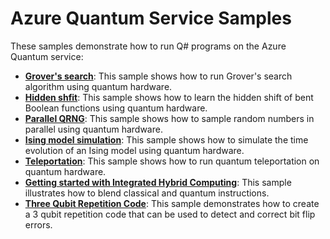 # Azure Quantum Service Samples

These samples demonstrate how to run Q# programs on the Azure Quantum service:

- **[Grover's search](./grover)**:
  This sample shows how to run Grover's search algorithm using quantum hardware.
- **[Hidden shfit](./hidden-shift)**:
 This sample shows how to learn the hidden shift of bent Boolean functions using quantum hardware.
- **[Parallel QRNG](./parallel-qrng)**:
  This sample shows how to sample random numbers in parallel using quantum hardware.
- **[Ising model simulation](./ising-model)**:
  This sample shows how to simulate the time evolution of an Ising model using quantum hardware.
- **[Teleportation](./teleport)**:
  This sample shows how to run quantum teleportation on quantum hardware.
- **[Getting started with Integrated Hybrid Computing](./check-ghz)**:
  This sample illustrates how to blend classical and quantum instructions.
- **[Three Qubit Repetition Code](./three-qubit-repetition-code)**:
  This sample demonstrates how to create a 3 qubit repetition code that can be used to detect and correct bit flip errors.
